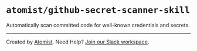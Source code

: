 # `atomist/github-secret-scanner-skill`

<!---atomist-skill-readme:start--->

Automatically scan committed code for well-known credentials and secrets.

<!---atomist-skill-readme:end--->
---

Created by [Atomist][atomist].
Need Help?  [Join our Slack workspace][slack].

[atomist]: https://atomist.com/ (Atomist - How Teams Deliver Software)
[slack]: https://join.atomist.com/ (Atomist Community Slack) 
 
